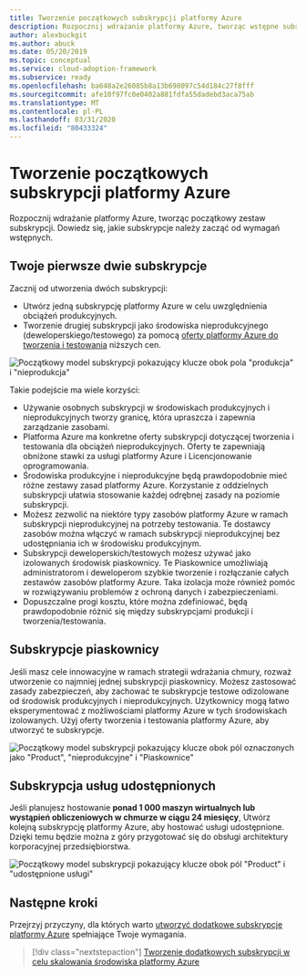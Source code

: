 ```yaml
---
title: Tworzenie początkowych subskrypcji platformy Azure
description: Rozpocznij wdrażanie platformy Azure, tworząc wstępne subskrypcje.
author: alexbuckgit
ms.author: abuck
ms.date: 05/20/2019
ms.topic: conceptual
ms.service: cloud-adoption-framework
ms.subservice: ready
ms.openlocfilehash: ba648a2e26085b8a13b698097c54d184c27f8fff
ms.sourcegitcommit: afe10f97fc0e0402a881fdfa55dadebd3aca75ab
ms.translationtype: MT
ms.contentlocale: pl-PL
ms.lasthandoff: 03/31/2020
ms.locfileid: "80433324"
---
```

# <a name="create-your-initial-azure-subscriptions"></a>Tworzenie początkowych subskrypcji platformy Azure

Rozpocznij wdrażanie platformy Azure, tworząc początkowy zestaw subskrypcji. Dowiedz się, jakie subskrypcje należy zacząć od wymagań wstępnych.

## <a name="your-first-two-subscriptions"></a>Twoje pierwsze dwie subskrypcje

Zacznij od utworzenia dwóch subskrypcji:

- Utwórz jedną subskrypcję platformy Azure w celu uwzględnienia obciążeń produkcyjnych.
- Tworzenie drugiej subskrypcji jako środowiska nieprodukcyjnego (deweloperskiego/testowego) za pomocą [oferty platformy Azure do tworzenia i testowania](https://azure.microsoft.com/pricing/dev-test) niższych cen.

![Początkowy model subskrypcji pokazujący klucze obok pola "produkcja" i "nieprodukcja"](../../_images/ready/initial-subscription-model.png)

Takie podejście ma wiele korzyści:

- Używanie osobnych subskrypcji w środowiskach produkcyjnych i nieprodukcyjnych tworzy granicę, która upraszcza i zapewnia zarządzanie zasobami.
- Platforma Azure ma konkretne oferty subskrypcji dotyczącej tworzenia i testowania dla obciążeń nieprodukcyjnych. Oferty te zapewniają obniżone stawki za usługi platformy Azure i Licencjonowanie oprogramowania.
- Środowiska produkcyjne i nieprodukcyjne będą prawdopodobnie mieć różne zestawy zasad platformy Azure. Korzystanie z oddzielnych subskrypcji ułatwia stosowanie każdej odrębnej zasady na poziomie subskrypcji.
- Możesz zezwolić na niektóre typy zasobów platformy Azure w ramach subskrypcji nieprodukcyjnej na potrzeby testowania. Te dostawcy zasobów można włączyć w ramach subskrypcji nieprodukcyjnej bez udostępniania ich w środowisku produkcyjnym.
- Subskrypcji deweloperskich/testowych możesz używać jako izolowanych środowisk piaskownicy. Te Piaskownice umożliwiają administratorom i deweloperom szybkie tworzenie i rozłączanie całych zestawów zasobów platformy Azure. Taka izolacja może również pomóc w rozwiązywaniu problemów z ochroną danych i zabezpieczeniami.
- Dopuszczalne progi kosztu, które można zdefiniować, będą prawdopodobnie różnić się między subskrypcjami produkcji i tworzenia/testowania.

## <a name="sandbox-subscriptions"></a>Subskrypcje piaskownicy

Jeśli masz cele innowacyjne w ramach strategii wdrażania chmury, rozważ utworzenie co najmniej jednej subskrypcji piaskownicy. Możesz zastosować zasady zabezpieczeń, aby zachować te subskrypcje testowe odizolowane od środowisk produkcyjnych i nieprodukcyjnych. Użytkownicy mogą łatwo eksperymentować z możliwościami platformy Azure w tych środowiskach izolowanych. Użyj oferty tworzenia i testowania platformy Azure, aby utworzyć te subskrypcje.

![Początkowy model subskrypcji pokazujący klucze obok pól oznaczonych jako "Product", "nieprodukcyjne" i "Piaskownice"](../../_images/ready/initial-subscription-model-with-sandboxes.png)

## <a name="shared-services-subscription"></a>Subskrypcja usług udostępnionych

Jeśli planujesz hostowanie **ponad 1 000 maszyn wirtualnych lub wystąpień obliczeniowych w chmurze w ciągu 24 miesięcy**, Utwórz kolejną subskrypcję platformy Azure, aby hostować usługi udostępnione. Dzięki temu będzie można z góry przygotować się do obsługi architektury korporacyjnej przedsiębiorstwa.

![Początkowy model subskrypcji pokazujący klucze obok pól "Product" i "udostępnione usługi"](../../_images/ready/initial-subscription-model-with-shared-services.png)

## <a name="next-steps"></a>Następne kroki

Przejrzyj przyczyny, dla których warto [utworzyć dodatkowe subskrypcje platformy Azure](./scale-subscriptions.md) spełniające Twoje wymagania.

> [!div class="nextstepaction"]
> [Tworzenie dodatkowych subskrypcji w celu skalowania środowiska platformy Azure](./scale-subscriptions.md)
